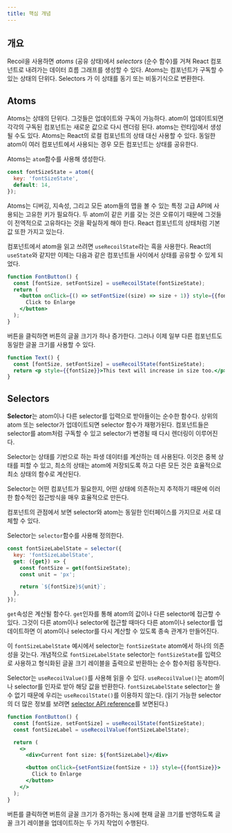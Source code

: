 ```yaml
---
title: 핵심 개념
---
```


## 개요

Recoil을 사용하면 _atoms_ (공유 상태)에서 _selectors_ (순수 함수)를 거쳐 React 컴포넌트로 내려가는 데이터 흐름 그래프를 생성할 수 있다. Atoms는 컴포넌트가 구독할 수 있는 상태의 단위다. Selectors 가 이 상태를 동기 또는 비동기식으로 변환한다.

## Atoms

Atoms는 상태의 단위다. 그것들은 업데이트와 구독이 가능하다. atom이 업데이트되면 각각의 구독된 컴포넌트는 새로운 값으로 다시 렌더링 된다. atoms는 런타임에서 생성될 수도 있다. Atoms는 React의 로컬 컴포넌트의 상태 대신 사용할 수 있다. 동일한 atom이 여러 컴포넌트에서 사용되는 경우 모든 컴포넌트는 상태를 공유한다.

Atoms는 `atom`함수를 사용해 생성한다.

```javascript
const fontSizeState = atom({
  key: 'fontSizeState',
  default: 14,
});
```

Atoms는 디버깅, 지속성, 그리고 모든 atom들의 맵을 볼 수 있는 특정 고급 API에 사용되는 고유한 키가 필요하다. 두 atom이 같은 키를 갖는 것은 오류이기 때문에 그것들이 전역적으로 고유하다는 것을 확실하게 해야 한다. React 컴포넌트의 상태처럼 기본값 또한 가지고 있는다.

컴포넌트에서 atom을 읽고 쓰려면 `useRecoilState`라는 흑을 사용한다. React의 `useState`와 같지만 이제는 다음과 같은 컴포넌트들 사이에서 상태를 공유할 수 있게 되었다.

```jsx
function FontButton() {
  const [fontSize, setFontSize] = useRecoilState(fontSizeState);
  return (
    <button onClick={() => setFontSize((size) => size + 1)} style={{fontSize}}>
      Click to Enlarge
    </button>
  );
}
```

버튼을 클릭하면 버튼의 글꼴 크기가 하나 증가한다. 그러나 이제 일부 다른 컴포넌트도 동일한 글꼴 크기를 사용할 수 있다.

```jsx
function Text() {
  const [fontSize, setFontSize] = useRecoilState(fontSizeState);
  return <p style={{fontSize}}>This text will increase in size too.</p>;
}
```

## Selectors

**Selector**는 atom이나 다른 selector를 입력으로 받아들이는 순수한 함수다. 상위의 atom 또는 selector가 업데이트되면 selector 함수가 재평가된다. 컴포넌트들은 selector를 atom처럼 구독할 수 있고 selector가 변경될 때 다시 렌더링이 이루어진다.

Selector는 상태를 기반으로 하는 파생 데이터를 계산하는 데 사용된다. 이것은 중복 상태를 피할 수 있고, 최소의 상태는 atom에 저장되도록 하고 다른 모든 것은 효율적으로 최소 상태의 함수로 계산된다.

Selector는 어떤 컴포넌트가 필요한지, 어떤 상태에 의존하는지 추적하기 때문에 이러한 함수적인 접근방식을 매우 효율적으로 만든다.

컴포넌트의 관점에서 보면 selector와 atom는 동일한 인터페이스를 가지므로 서로 대체할 수 있다.

Selector는 `selector`함수를 사용해 정의한다.

```javascript
const fontSizeLabelState = selector({
  key: 'fontSizeLabelState',
  get: ({get}) => {
    const fontSize = get(fontSizeState);
    const unit = 'px';

    return `${fontSize}${unit}`;
  },
});
```

`get`속성은 계산될 함수다. `get`인자를 통해 atom의 값이나 다른 selector에 접근할 수 있다. 그것이 다른 atom이나 selector에 접근할 때마다 다른 atom이나 selector를 업데이트하면 이 atom이나 selector를 다시 계산할 수 있도록 종속 관계가 만들어진다.

이 `fontSizeLabelState` 예시에서 selector는 `fontSizeState` atom에서 하나의 의존성을 갖는다. 개념적으로 `fontSizeLabelState` selector는 `fontSizeState`를 입력으로 사용하고 형식화된 글꼴 크기 레이블을 출력으로 반환하는 순수 함수처럼 동작한다.

Selector는 `useRecoilValue()`를 사용해 읽을 수 있다. `useRecoilValue()`는 atom이나 selector를 인자로 받아 해당 값을 반환한다. `fontSizeLabelState` selector는 쓸 수 없기 때문에 우리는 `useRecoilState()`를 이용하지 않는다. (읽기 가능한 selector의 더 많은 정보를 보려면 [selector API reference](/docs/api-reference/core/selector)를 보면된다.)

```jsx
function FontButton() {
  const [fontSize, setFontSize] = useRecoilState(fontSizeState);
  const fontSizeLabel = useRecoilValue(fontSizeLabelState);

  return (
    <>
      <div>Current font size: ${fontSizeLabel}</div>

      <button onClick={setFontSize(fontSize + 1)} style={{fontSize}}>
        Click to Enlarge
      </button>
    </>
  );
}
```

버튼를 클릭하면 버튼의 글꼴 크기가 증가하는 동시에 현재 글꼴 크기를 반영하도록 글꼴 크기 레이블을 업데이트하는 두 가지 작업이 수행된다.
